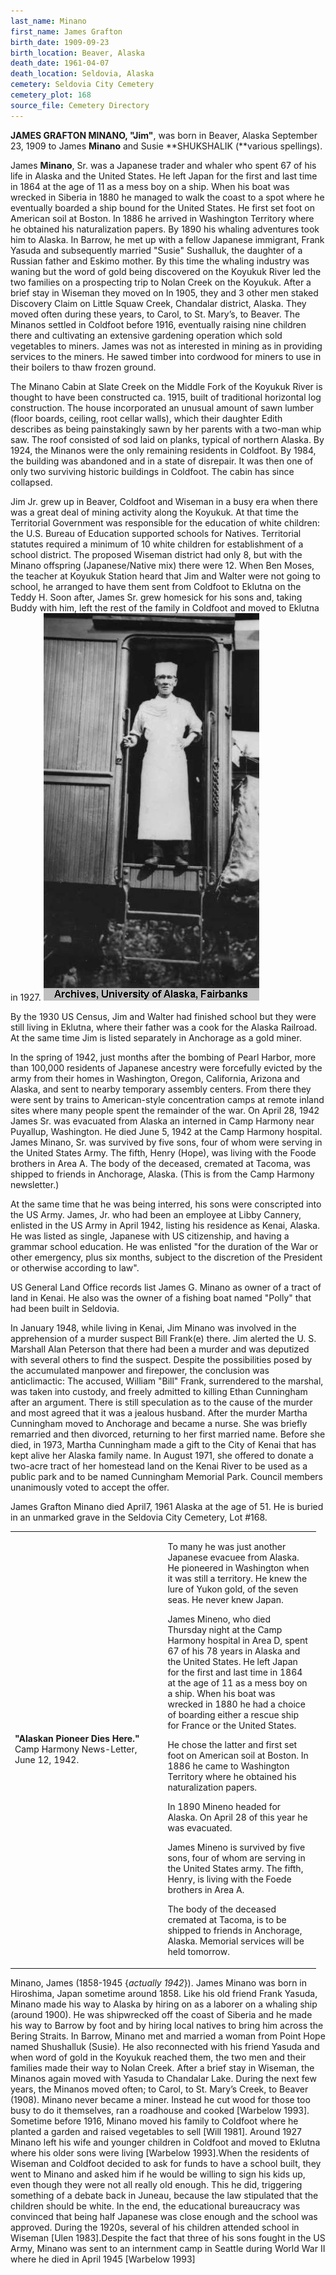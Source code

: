 ```yaml
---
last_name: Minano
first_name: James Grafton
birth_date: 1909-09-23
birth_location: Beaver, Alaska
death_date: 1961-04-07
death_location: Seldovia, Alaska
cemetery: Seldovia City Cemetery
cemetery_plot: 168
source_file: Cemetery Directory
---
```

**JAMES GRAFTON MINANO, "Jim"**, was born in Beaver, Alaska September
23, 1909 to James **Minano** and Susie **SHUKSHALIK (**various
spellings).

James **Minano**, Sr. was a Japanese trader and whaler who spent 67 of
his life in Alaska and the United States. He left Japan for the first
and last time in 1864 at the age of 11 as a mess boy on a ship. When his
boat was wrecked in Siberia in 1880 he managed to walk the coast to a
spot where he eventually boarded a ship bound for the United States. He
first set foot on American soil at Boston. In 1886 he arrived in
Washington Territory where he obtained his naturalization papers. By
1890 his whaling adventures took him to Alaska. In Barrow, he met up
with a fellow Japanese immigrant, Frank Yasuda and subsequently married
"Susie" Sushalluk, the daughter of a Russian father and Eskimo mother.
By this time the whaling industry was waning but the word of gold being
discovered on the Koyukuk River led the two families on a prospecting
trip to Nolan Creek on the Koyukuk. After a brief stay in Wiseman they
moved on In 1905, they and 3 other men staked Discovery Claim on Little
Squaw Creek, Chandalar district, Alaska. They moved often during these
years, to Carol, to St. Mary’s, to Beaver. The Minanos settled in
Coldfoot before 1916, eventually raising nine children there and
cultivating an extensive gardening operation which sold vegetables to
miners. James was not as interested in mining as in providing services
to the miners. He sawed timber into cordwood for miners to use in their
boilers to thaw frozen ground.

The Minano Cabin at Slate Creek on the Middle Fork of the Koyukuk River
is thought to have been constructed ca. 1915, built of traditional
horizontal log construction. The house incorporated an unusual amount of
sawn lumber (floor boards, ceiling, root cellar walls), which their
daughter Edith describes as being painstakingly sawn by her parents with
a two-man whip saw. The roof consisted of sod laid on planks, typical of
northern Alaska. By 1924, the Minanos were the only remaining residents
in Coldfoot. By 1984, the building was abandoned and in a state of
disrepair. It was then one of only two surviving historic buildings in
Coldfoot. The cabin has since collapsed.

Jim Jr. grew up in Beaver, Coldfoot and Wiseman in a busy era when there
was a great deal of mining activity along the Koyukuk. At that time the
Territorial Government was responsible for the education of white
children: the U.S. Bureau of Education supported schools for Natives.
Territorial statutes required a minimum of 10 white children for
establishment of a school district. The proposed Wiseman district had
only 8, but with the Minano offspring (Japanese/Native mix) there were
12. When Ben Moses, the teacher at Koyukuk Station heard that Jim and
Walter were not going to school, he arranged to have them sent from
Coldfoot to Eklutna on the Teddy H. Soon after, James Sr. grew homesick
for his sons and, taking Buddy with him, left the rest of the family in
Coldfoot and moved to Eklutna in 1927.
![](../assets/images/James%20Grafton%20Minano/media/image1.jpeg)

By the 1930 US Census, Jim and Walter had finished school but they were
still living in Eklutna, where their father was a cook for the Alaska
Railroad. At the same time Jim is listed separately in Anchorage as a
gold miner.

In the spring of 1942, just months after the bombing of Pearl Harbor,
more than 100,000 residents of Japanese ancestry were forcefully evicted
by the army from their homes in Washington, Oregon, California, Arizona
and Alaska, and sent to nearby temporary assembly centers. From there
they were sent by trains to American-style concentration camps at remote
inland sites where many people spent the remainder of the war. On April
28, 1942 James Sr. was evacuated from Alaska an interned in Camp Harmony
near Puyallup, Washington. He died June 5, 1942 at the Camp Harmony
hospital. James Minano, Sr. was survived by five sons, four of whom were
serving in the United States Army. The fifth, Henry (Hope), was living
with the Foode brothers in Area A. The body of the deceased, cremated at
Tacoma, was shipped to friends in Anchorage, Alaska. (This is from the
Camp Harmony newsletter.)

At the same time that he was being interred, his sons were conscripted
into the US Army. James, Jr. who had been an employee at Libby Cannery,
enlisted in the US Army in April 1942, listing his residence as Kenai,
Alaska. He was listed as single, Japanese with US citizenship, and
having a grammar school education. He was enlisted "for the duration of
the War or other emergency, plus six months, subject to the discretion
of the President or otherwise according to law".

US General Land Office records list James G. Minano as owner of a tract
of land in Kenai. He also was the owner of a fishing boat named "Polly"
that had been built in Seldovia.

In January 1948, while living in Kenai, Jim Minano was involved in the
apprehension of a murder suspect Bill Frank(e) there. Jim alerted the U.
S. Marshall Alan Peterson that there had been a murder and was deputized
with several others to find the suspect. Despite the possibilities posed
by the accumulated manpower and firepower, the conclusion was
anticlimactic: The accused, William "Bill" Frank, surrendered to the
marshal, was taken into custody, and freely admitted to killing Ethan
Cunningham after an argument. There is still speculation as to the cause
of the murder and most agreed that it was a jealous husband. After the
murder Martha Cunningham moved to Anchorage and became a nurse. She was
briefly remarried and then divorced, returning to her first married
name. Before she died, in 1973, Martha Cunningham made a gift to the
City of Kenai that has kept alive her Alaska family name. In August
1971, she offered to donate a two-acre tract of her homestead land on
the Kenai River to be used as a public park and to be named Cunningham
Memorial Park. Council members unanimously voted to accept the offer.

James Grafton Minano died April7, 1961 Alaska at the age of 51. He is
buried in an unmarked grave in the Seldovia City Cemetery, Lot \#168.

<table style="width:97%;">
<colgroup>
<col style="width: 48%" />
<col style="width: 48%" />
</colgroup>
<tbody>
<tr class="odd">
<td><strong>"Alaskan Pioneer Dies Here."</strong> Camp Harmony News-Letter, June 12, 1942.</td>
<td><p>To many he was just another Japanese evacuee from Alaska. He pioneered in Washington when it was still a territory. He knew the lure of Yukon gold, of the seven seas. He never knew Japan.</p>
<p>James Mineno, who died Thursday night at the Camp Harmony hospital in Area D, spent 67 of his 78 years in Alaska and the United States. He left Japan for the first and last time in 1864 at the age of 11 as a mess boy on a ship. When his boat was wrecked in 1880 he had a choice of boarding either a rescue ship for France or the United States.</p>
<p>He chose the latter and first set foot on American soil at Boston. In 1886 he came to Washington Territory where he obtained his naturalization papers.</p>
<p>In 1890 Mineno headed for Alaska. On April 28 of this year he was evacuated.</p>
<p>James Mineno is survived by five sons, four of whom are serving in the United States army. The fifth, Henry, is living with the Foede brothers in Area A.</p>
<p>The body of the deceased cremated at Tacoma, is to be shipped to friends in Anchorage, Alaska. Memorial services will be held tomorrow.</p></td>
</tr>
</tbody>
</table>

Minano, James (1858-1945 {*actually 1942*}). James Minano was born in
Hiroshima, Japan sometime around 1858. Like his old friend Frank Yasuda,
Minano made his way to Alaska by hiring on as a laborer on a whaling
ship (around 1900). He was shipwrecked off the coast of Siberia and he
made his way to Barrow by foot and by hiring local natives to bring him
across the Bering Straits. In Barrow, Minano met and married a woman
from Point Hope named Shushalluk (Susie). He also reconnected with his
friend Yasuda and when word of gold in the Koyukuk reached them, the two
men and their families made their way to Nolan Creek. After a brief stay
in Wiseman, the Minanos again moved with Yasuda to Chandalar Lake.
During the next few years, the Minanos moved often; to Carol, to St.
Mary’s Creek, to Beaver (1908). Minano never became a miner. Instead he
cut wood for those too busy to do it themselves, ran a roadhouse and
cooked \[Warbelow 1993\]. Sometime before 1916, Minano moved his family
to Coldfoot where he planted a garden and raised vegetables to sell
\[Will 1981\]. Around 1927 Minano left his wife and younger children in
Coldfoot and moved to Eklutna where his older sons were living
\[Warbelow 1993\].When the residents of Wiseman and Coldfoot decided to
ask for funds to have a school built, they went to Minano and asked him
if he would be willing to sign his kids up, even though they were not
all really old enough. This he did, triggering something of a debate
back in Juneau, because the law stipulated that the children should be
white. In the end, the educational bureaucracy was convinced that being
half Japanese was close enough and the school was approved. During the
1920s, several of his children attended school in Wiseman \[Ulen
1983\].Despite the fact that three of his sons fought in the US Army,
Minano was sent to an internment camp in Seattle during World War II
where he died in April 1945 \[Warbelow 1993\]
